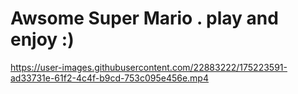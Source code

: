 # Awsome Super Mario . play and enjoy :)




https://user-images.githubusercontent.com/22883222/175223591-ad33731e-61f2-4c4f-b9cd-753c095e456e.mp4

